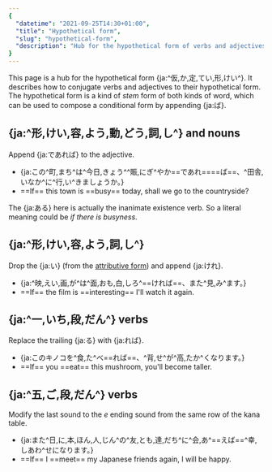 ```yaml
---
{
  "datetime": "2021-09-25T14:30+01:00",
  "title": "Hypothetical form",
  "slug": "hypothetical-form",
  "description": "Hub for the hypothetical form of verbs and adjectives."
}
---
```

This page is a hub for the hypothetical form {ja:^仮,か,定,てい,形,けい^}. It
describes how to conjugate verbs and adjectives to their hypothetical form.
The hypothetical form is a kind of _stem_ form of both kinds of word, which can
be used to compose a conditional form by appending {ja:ば}.

## {ja:^形,けい,容,よう,動,どう,詞,し^} and nouns

Append {ja:であれば} to the adjective.

- {ja:この^町,まち^は^今日,きょう^^賑,にぎ^やか==であれ====ば==、^田舎,いなか^に^行,い^きましょうか。}
- ==If== this town is ==busy== today, shall we go to the countryside?

The {ja:ある} here is actually the inanimate existence verb.
So a literal meaning could be _if there is busyness_.

## {ja:^形,けい,容,よう,詞,し^}

Drop the {ja:い} (from the
[attributive form](attributive-form)) and append {ja:けれ}.

- {ja:^映,えい,画,が^は^面,おも,白,しろ^==ければ==、また^見,み^ます。}
- ==If== the film is ==interesting== I'll watch it again.

## {ja:^一,いち,段,だん^} verbs

Replace the trailing {ja:る} with {ja:れば}.

- {ja:このキノコを^食,た^べ==れば==、^背,せ^が^高,たか^くなります。}
- ==If== you ==eat== this mushroom, you'll become taller.

## {ja:^五,ご,段,だん^} verbs

Modify the last sound to the _e_ ending sound from the same row of the kana
table.

- {ja:また^日,に,本,ほん,人,じん^の^友,とも,達,だち^に^会,あ^==えば==^幸,しあわ^せになります。}
- ==If== I ==meet== my Japanese friends again, I will be happy.
